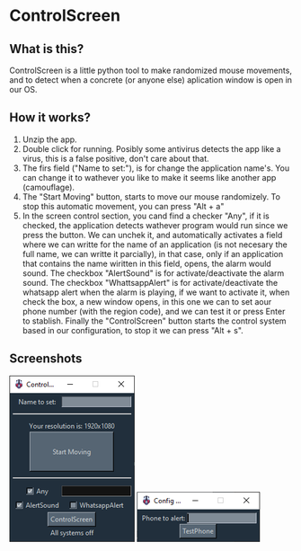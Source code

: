 # ControlScreen
## What is this?
ControlScreen is a little python tool to make randomized mouse movements, and to detect when a concrete (or anyone else) aplication window is open in our OS.

## How it works?
1) Unzip the app.
2) Double click for running. Posibly some antivirus detects the app like a virus, this is a false positive, don't care about that. 
3) The firs field ("Name to set:"), is for change the application name's. You can change it to wathever you like to make it seems like another app (camouflage).
4) The "Start Moving" button, starts to move our mouse randomizely. To stop this automatic movement, you can press "Alt + a"
5) In the screen control section, you cand find a checker "Any", if it is checked, the application detects wathever program would run since we press the button. We can unchek it, and automatically activates a field where we can writte for the name of an application (is not necesary the full name, we can writte it parcially), in that case, only if an application that contains the name wiritten in this field, opens, the alarm would sound. The checkbox "AlertSound" is for activate/deactivate the alarm sound. The checkbox "WhattsappAlert" is for activate/deactivate the whatsapp alert when the alarm is playing, if we want to activate it, when check the box, a new window opens, in this one we can to set aour phone number (with the region code), and we can test it or press Enter to stablish. Finally the "ControlScreen" button starts the control system based in our configuration, to stop it we can press "Alt + s".

## Screenshots
![Image1](https://github.com/Aestesanti/ControlScreen/blob/develop/MDimages/controlScreen_01.png?raw=true "ControlScreen_Overview")
![Image2](https://github.com/Aestesanti/ControlScreen/blob/develop/MDimages/controlScreen_configPhoneMenu.png?raw=true "ControlScreen_Overview")

